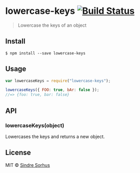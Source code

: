 # lowercase-keys [![Build Status](https://travis-ci.org/sindresorhus/lowercase-keys.svg?branch=master)](https://travis-ci.org/sindresorhus/lowercase-keys)

> Lowercase the keys of an object

## Install

```
$ npm install --save lowercase-keys
```

## Usage

```js
var lowercaseKeys = require("lowercase-keys");

lowercaseKeys({ FOO: true, bAr: false });
//=> {foo: true, bar: false}
```

## API

### lowercaseKeys(object)

Lowercases the keys and returns a new object.

## License

MIT © [Sindre Sorhus](http://sindresorhus.com)
